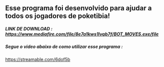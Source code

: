 ## Esse programa foi desenvolvido para ajudar a todos os jogadores de poketibia!


##### LINK DE DOWNLOAD : https://www.mediafire.com/file/8e7a1kws1lvqb7f/BOT_MOVES.exe/file
##### Segue o video abaixo de como utilizar esse programa : 


https://streamable.com/6dof5b
